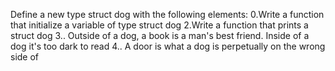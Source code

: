 Define a new type struct dog with the following elements:
0.Write a function that initialize a variable of type struct dog
2.Write a function that prints a struct dog
3.. Outside of a dog, a book is a man's best friend. Inside of a dog it's too dark to read
4.. A door is what a dog is perpetually on the wrong side of
